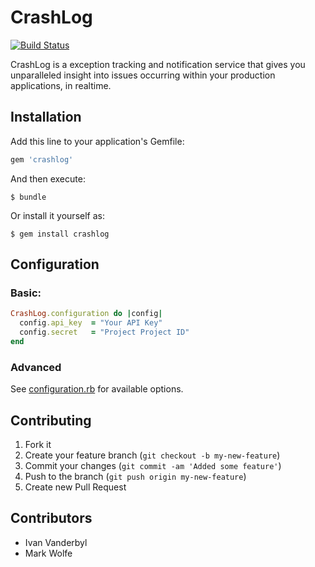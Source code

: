# CrashLog

[![Build Status](https://secure.travis-ci.org/crashlog/crashlog.png)](http://travis-ci.org/crashlog/crashlog)

CrashLog is a exception tracking and notification service that gives you unparalleled
insight into issues occurring within your production applications, in realtime.

## Installation

Add this line to your application's Gemfile:

```ruby
gem 'crashlog'
```

And then execute:

    $ bundle

Or install it yourself as:

    $ gem install crashlog

## Configuration

### Basic:

```ruby
CrashLog.configuration do |config|
  config.api_key  = "Your API Key"
  config.secret   = "Project Project ID"
end
```

### Advanced

See [configuration.rb](/crashlog/crashlog/blob/master/lib/crash_log/configuration.rb)
for available options.

## Contributing

1. Fork it
2. Create your feature branch (`git checkout -b my-new-feature`)
3. Commit your changes (`git commit -am 'Added some feature'`)
4. Push to the branch (`git push origin my-new-feature`)
5. Create new Pull Request

## Contributors

- Ivan Vanderbyl
- Mark Wolfe
